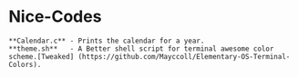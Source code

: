 Nice-Codes
==========
    **Calendar.c** - Prints the calendar for a year.
    **theme.sh**   - A Better shell script for terminal awesome color scheme.[Tweaked] (https://github.com/Mayccoll/Elementary-OS-Terminal-Colors).

